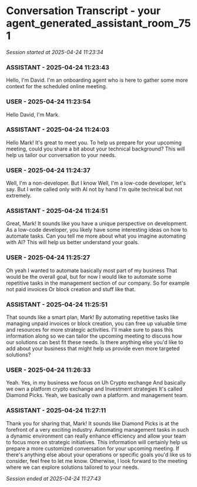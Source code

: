 # Conversation Transcript - your agent_generated_assistant_room_751

*Session started at 2025-04-24 11:23:34*

### ASSISTANT - 2025-04-24 11:23:43

Hello, I'm David. I'm an onboarding agent who is here to gather some more context for the scheduled online meeting.

### USER - 2025-04-24 11:23:54

Hello David, I'm Mark.

### ASSISTANT - 2025-04-24 11:24:03

Hello Mark! It's great to meet you. To help us prepare for your upcoming meeting, could you share a bit about your technical background? This will help us tailor our conversation to your needs.

### USER - 2025-04-24 11:24:37

Well, I'm a non-developer. But I know Well, I'm a low-code developer, let's say. But I write called only with AI not by hand I'm quite technical but not extremely.

### ASSISTANT - 2025-04-24 11:24:51

Great, Mark! It sounds like you have a unique perspective on development. As a low-code developer, you likely have some interesting ideas on how to automate tasks. Can you tell me more about what you imagine automating with AI? This will help us better understand your goals.

### USER - 2025-04-24 11:25:27

Oh yeah I wanted to automate basically most part of my business That would be the overall goal, but for now I would like to automate some repetitive tasks in the management section of our company. So for example not paid invoices Or block creation and stuff like that.

### ASSISTANT - 2025-04-24 11:25:51

That sounds like a smart plan, Mark! By automating repetitive tasks like managing unpaid invoices or block creation, you can free up valuable time and resources for more strategic activities. I'll make sure to pass this information along so we can tailor the upcoming meeting to discuss how our solutions can best fit these needs. Is there anything else you'd like to add about your business that might help us provide even more targeted solutions?

### USER - 2025-04-24 11:26:33

Yeah. Yes, in my business we focus on Uh Crypto exchange And basically we own a platform crypto exchange and Investment strategies It's called Diamond Picks. Yeah, we basically own a platform. and management team.

### ASSISTANT - 2025-04-24 11:27:11

Thank you for sharing that, Mark! It sounds like Diamond Picks is at the forefront of a very exciting industry. Automating management tasks in such a dynamic environment can really enhance efficiency and allow your team to focus more on strategic initiatives. This information will certainly help us prepare a more customized conversation for your upcoming meeting. If there's anything else about your operations or specific goals you'd like us to consider, feel free to let me know. Otherwise, I look forward to the meeting where we can explore solutions tailored to your needs.

*Session ended at 2025-04-24 11:27:43*
